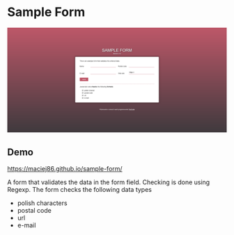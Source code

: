 # Sample Form
![Image Sample Form](https://github.com/Maciej86/sample-form/blob/main/images/sampl-form.png)

## Demo
https://maciej86.github.io/sample-form/

A form that validates the data in the form field. Checking is done using Regexp.
The form checks the following data types

 - polish characters
 - postal code
 - url
 - e-mail
